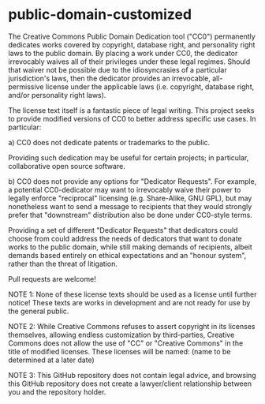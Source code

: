 public-domain-customized
========================

The Creative Commons Public Domain Dedication tool ("CC0") permanently dedicates works covered by copyright, database right, and personality right laws to the public domain. By placing a work under CC0, the dedicator irrevocably waives all of their privileges under these legal regimes. Should that waiver not be possible due to the idiosyncrasies of a particular jurisdiction's laws, then the dedicator provides an irrevocable, all-permissive license under the applicable laws (i.e. copyright, database right, and/or personality right laws).

The license text itself is a fantastic piece of legal writing. This project seeks to provide modified versions of CC0 to better address specific use cases. In particular:

a) CC0 does not dedicate patents or trademarks to the public. 

Providing such dedication may be useful for certain projects; in particular, collaborative open source software.

b) CC0 does not provide any options for "Dedicator Requests". For example, a potential CC0-dedicator may want to irrevocably waive their power to legally enforce "reciprocal" licensing (e.g. Share-Alike, GNU GPL), but may nonetheless want to send a message to recipients that they would strongly prefer that "downstream" distribution also be done under CC0-style terms.

Providing a set of different "Dedicator Requests" that dedicators could choose from could address the needs of dedicators that want to donate works to the public domain, while still making demands of recipients, albeit demands based entirely on ethical expectations and an "honour system", rather than the threat of litigation.

Pull requests are welcome!

NOTE 1: None of these license texts should be used as a license until further notice! These texts are works in development and are not ready for use by the general public.

NOTE 2: While Creative Commons refuses to assert copyright in its licenses themselves, allowing endless customization by third-parties, Creative Commons does not allow the use of "CC" or "Creative Commons" in the title of modified licenses. These licenses will be named: (name to be determined at a later date)

NOTE 3: This GitHub repository does not contain legal advice, and browsing this GitHub repository does not create a lawyer/client relationship between you and the repository holder.

